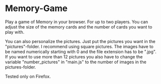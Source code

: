 # Memory-Game

Play a game of Memory in your browser. For up to two players. You can adjust the size of the memory cards and the number of cards you want to play with. 

You can also personalize the pictures. Just put the pictures you want in the "pictures"-folder. I recommend using square pictures. The images have to be named numerically starting with 0 and the file extension has to be ".jpg". If you want to use more than 12 pictures you also have to change the variable "number_pictures" in "main.js" to the number of images in the pictures-folder.

Tested only on Firefox.
